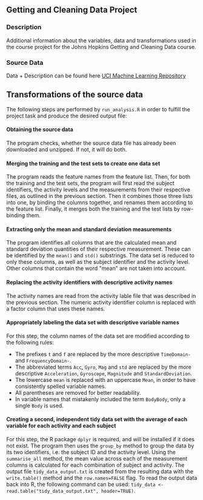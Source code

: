 ## Getting and Cleaning Data Project

### Description
Additional information about the variables, data and transformations used in the course project for the Johns Hopkins Getting and Cleaning Data course.

### Source Data
Data + Description can be found here [UCI Machine Learning Repository](http://archive.ics.uci.edu/ml/datasets/Human+Activity+Recognition+Using+Smartphones)



## Transformations of the source data

The following steps are performed by `run_analysis.R` in order to fulfill the project task and produce the desired output file:

#### Obtaining the source data
The program checks, whether the source data file has already been downloaded and unzipped. If not, it will do both.

#### Merging the training and the test sets to create one data set
The program reads the feature names from the feature list. Then, for both the training and the test sets, the program will first read the subject identifiers, the activity levels and the measurements from their respective files, as outlined in the previous section. Then it combines those three lists into one, by binding the columns together, and renames them according to the feature list. Finally, it merges both the training and the test lists by row-binding them.

#### Extracting only the mean and standard deviation measurements
The program identifies all columns that are the calculated mean and standard deviation quantities of their respective measurement. These can be identified by the `mean()` and `std()` substrings. The data set is reduced to only these columns, as well as the subject identifier and the activity level. Other columns that contain the word "mean" are not taken into account.

#### Replacing the activity identifiers with descriptive activity names
The activity names are read from the activity lable file that was described in the previous section. The numeric activity identifier column is replaced with a factor column that uses these names.

#### Appropriately labeling the data set with descriptive variable names
For this step, the column names of the data set are modified according to the following rules: 

- The prefixes `t` and `f` are replaced by the more descriptive `TimeDomain-` and `FrequencyDomain-`.
- The abbreviated terms `Acc`, `Gyro`, `Mag` and `std` are replaced by the more descriptive `Acceleration`, `Gyroscope`, `Magnitude` and `StandardDeviation`.
- The lowercase `mean` is replaced with an uppercase `Mean`, in order to have consistently spelled variable names.
- All parentheses are removed for better readability.
- In variable names that mistakenly included the term `BodyBody`, only a single `Body` is used.

#### Creating a second, independent tidy data set with the average of each variable for each activity and each subject
For this step, the R package `dplyr` is required, and will be installed if it does not exist. The program then uses the `group_by` method to group the data by its two identifiers, i.e. the subject ID and the activity level. Using the `summarise_all` method, the mean value across each of the measurement columns is calculated for each combination of subject and activity. The output file `tidy_data_output.txt` is created from the resulting data with the `write.table()` method and the `row.names=FALSE` flag. To read the output data back into R, the following command can be used: `tidy_data <- read.table("tidy_data_output.txt", header=TRUE)`.

